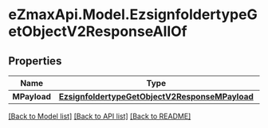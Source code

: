 
# eZmaxApi.Model.EzsignfoldertypeGetObjectV2ResponseAllOf

## Properties

Name | Type | Description | Notes
------------ | ------------- | ------------- | -------------
**MPayload** | [**EzsignfoldertypeGetObjectV2ResponseMPayload**](EzsignfoldertypeGetObjectV2ResponseMPayload.md) |  | 

[[Back to Model list]](../README.md#documentation-for-models)
[[Back to API list]](../README.md#documentation-for-api-endpoints)
[[Back to README]](../README.md)

